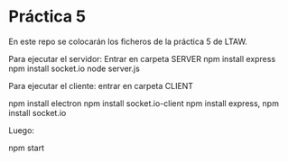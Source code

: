 # Práctica 5

En este repo se colocarán los ficheros de la práctica 5 de LTAW.

Para ejecutar el servidor:
Entrar en carpeta SERVER
npm install express
npm install socket.io
node server.js

Para ejecutar el cliente:
entrar en carpeta CLIENT

npm install electron npm install socket.io-client
npm install express, npm install socket.io

Luego:

npm start
